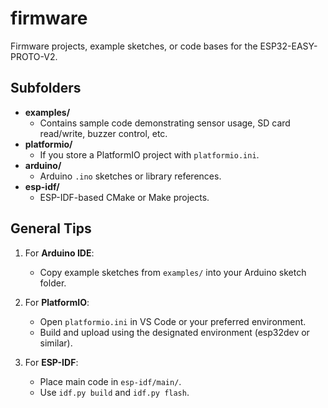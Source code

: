 # firmware

Firmware projects, example sketches, or code bases for the ESP32-EASY-PROTO-V2.

## Subfolders

- **examples/**  
  - Contains sample code demonstrating sensor usage, SD card read/write, buzzer control, etc.
- **platformio/**  
  - If you store a PlatformIO project with `platformio.ini`.
- **arduino/**  
  - Arduino `.ino` sketches or library references.
- **esp-idf/**  
  - ESP-IDF-based CMake or Make projects.

## General Tips

1. For **Arduino IDE**:  
   - Copy example sketches from `examples/` into your Arduino sketch folder.

2. For **PlatformIO**:  
   - Open `platformio.ini` in VS Code or your preferred environment.  
   - Build and upload using the designated environment (esp32dev or similar).

3. For **ESP-IDF**:  
   - Place main code in `esp-idf/main/`.  
   - Use `idf.py build` and `idf.py flash`.

